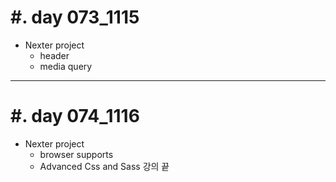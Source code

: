 #. day 073_1115
===============
*  Nexter project
    * header
    * media query

---------------------------------
#. day 074_1116
===============
* Nexter project    
    * browser supports
    * Advanced Css and Sass 강의 끝
    
